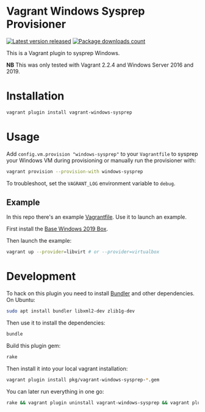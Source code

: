 # Vagrant Windows Sysprep Provisioner

[![Latest version released](https://img.shields.io/gem/v/vagrant-windows-sysprep.svg)](https://rubygems.org/gems/vagrant-windows-sysprep)
[![Package downloads count](https://img.shields.io/gem/dt/vagrant-windows-sysprep.svg)](https://rubygems.org/gems/vagrant-windows-sysprep)

This is a Vagrant plugin to sysprep Windows.

**NB** This was only tested with Vagrant 2.2.4 and Windows Server 2016 and 2019.

# Installation

```bash
vagrant plugin install vagrant-windows-sysprep
```

# Usage

Add `config.vm.provision "windows-sysprep"` to your `Vagrantfile` to sysprep your
Windows VM during provisioning or manually run the provisioner with:

```bash
vagrant provision --provision-with windows-sysprep
```

To troubleshoot, set the `VAGRANT_LOG` environment variable to `debug`.

## Example

In this repo there's an example [Vagrantfile](Vagrantfile). Use it to launch
an example.

First install the [Base Windows 2019 Box](https://github.com/rgl/windows-2016-vagrant).

Then launch the example:

```bash
vagrant up --provider=libvirt # or --provider=virtualbox
```

# Development

To hack on this plugin you need to install [Bundler](http://bundler.io/)
and other dependencies. On Ubuntu:

```bash
sudo apt install bundler libxml2-dev zlib1g-dev
```

Then use it to install the dependencies:

```bash
bundle
```

Build this plugin gem:

```bash
rake
```

Then install it into your local vagrant installation:

```bash
vagrant plugin install pkg/vagrant-windows-sysprep-*.gem
```

You can later run everything in one go:

```bash
rake && vagrant plugin uninstall vagrant-windows-sysprep && vagrant plugin install pkg/vagrant-windows-sysprep-*.gem
```
